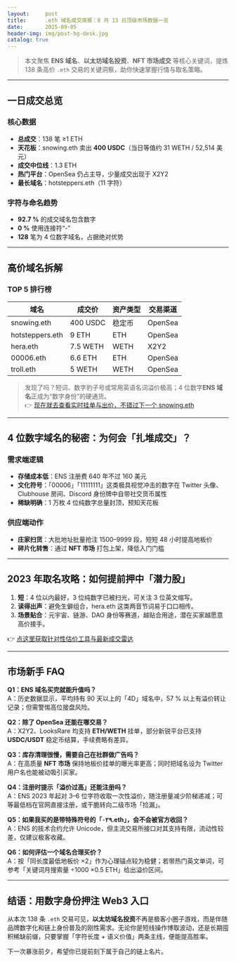 ```yaml
---
layout:     post
title:      .eth 域名成交简报：8 月 13 日顶级市场数据一览
date:       2025-09-05
header-img: img/post-bg-desk.jpg
catalog: true
---
```


> 本文聚焦 **ENS 域名**、**以太坊域名投资**、**NFT 市场成交** 等核心关键词，提炼 138 条高价 `.eth` 交易的关键洞察，助你快速掌握行情与取名策略。

---

## 一日成交总览

### 核心数据
- **总成交**：138 笔 ≥1 ETH  
- **天花板**：snowing.eth 卖出 **400 USDC**（当日等值约 31 WETH / 52,514 美元）  
- **成交中位线**：1.3 ETH  
- **热门平台**：OpenSea 仍占主导，少量成交出现于 X2Y2  
- **最长域名**：hotsteppers.eth（11 字符）

### 字符与命名趋势
- **92.7 %** 的成交域名包含数字  
- **0 %** 使用连接符“-”  
- **128** 笔为 4 位数字域名，占据绝对优势  

---

## 高价域名拆解

### TOP 5 排行榜
| 域名 | 成交价 | 资产类型 | 交易渠道 |
|---|---|---|---|
| snowing.eth | 400 USDC | 稳定币 | OpenSea |
| hotsteppers.eth | 9 ETH | ETH | OpenSea |
| hera.eth | 7.5 WETH | WETH | X2Y2 |
| 00006.eth | 6.6 ETH | ETH | OpenSea |
| troll.eth | 5 WETH | WETH | OpenSea |

> 发现了吗？短词、数字豹子号或常用英语名词溢价极高；4 位数字**ENS 域名**正成为“数字身份”的硬通货。  
> 👉 [现在就去查看实时挂单与出价，不错过下一个 snowing.eth](https://okxdog.com/)

---

## 4 位数字域名的秘密：为何会「扎堆成交」？

### 需求端逻辑
- **存储成本低**：ENS 注册费 640 年不过 160 美元  
- **文化符号**：「00006」「11111111」这类极具视觉冲击的数字在 Twitter 头像、Clubhouse 房间、Discord 身份牌中自带社交货币属性  
- **稀缺明确**：1 万枚 4 位纯数字总量封顶，预知天花板  

### 供应端动作
- **庄家扫货**：大批地址批量抢注 1500–9999 段，短短 48 小时提高地板价  
- **碎片化转售**：通过 **NFT 市场** 打包上架，降低入门门槛  

---

## 2023 年取名攻略：如何提前押中「潜力股」

1. **短**：4 位以内最好，3 位纯数字已被扫光，可关注 3 位英文缩写。  
2. **读得出声**：避免生僻组合，hera.eth 这类两音节词易于口口相传。  
3. **场景贴合**：元宇宙、链游、DAO 身份等赛道，越贴合用途，潜在买家越愿意高价接手。  

👉 [点这里获取针对性估价工具与最新成交雷达](https://okxdog.com/)

---

## 市场新手 FAQ

**Q1：ENS 域名买完就能升值吗？**  
A：历史数据显示，平均持有 90 天以上的「4D」域名中，57 % 以上有溢价转让记录；但需警惕高位接盘风险。

**Q2：除了 OpenSea 还能在哪交易？**  
A：X2Y2、LooksRare 均支持 **ETH/WETH** 挂单，部分新锐平台已支持 **USDC/USDT** 稳定币结算，手续费略有差异。

**Q3：库存清理很慢，需要自己在社群做广告吗？**  
A：在高质量 **NFT 市场** 保持地板价挂单的曝光率更高；同时把域名设为 Twitter 用户名也能被动吸引买家。

**Q4：注册时提示「溢价过高」还能注册吗？**  
A：ENS 2023 年起对 3–6 位字符收取一次性溢价，随注册量减少阶梯递减；可等最低档在官网直接注册，或干脆转向二级市场「捡漏」。

**Q5：如果我买的是带特殊符号的「٠٢٩.eth」，会不会被官方收回？**  
A：ENS 的技术合约允许 Unicode，但主流交易所接口对其支持有限，流动性较差，仅建议极客收藏。

**Q6：如何评估一个域名合理买价？**  
A：按「同长度最低地板价 ×2」作为心理锚点较为稳健；若带热门英文单词，可参考「关键词月搜索量 ÷1000 ×0.5 ETH」给出溢价区间。

---

## 结语：用数字身份押注 Web3 入口

从本次 138 条 `.eth` 交易可见，**以太坊域名投资**不再是极客小圈子游戏，而是伴随品牌数字化和链上身份普及的刚性需求。无论你是短线操作博取波动，还是长期囤积稀缺前缀，只要掌握「字符长度 + 语义价值」两条主线，便能提高胜率。

下一次暴涨前夕，希望你已提前刻下属于自己的链上名片。